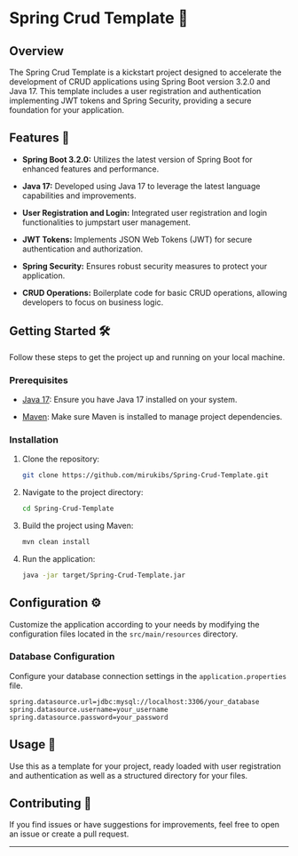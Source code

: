 # Spring Crud Template 🌱

## Overview

The Spring Crud Template is a kickstart project designed to accelerate the development of CRUD applications using Spring Boot version 3.2.0 and Java 17. This template includes a user registration and authentication implementing JWT tokens and Spring Security, providing a secure foundation for your application.

## Features 🚀

- **Spring Boot 3.2.0:** Utilizes the latest version of Spring Boot for enhanced features and performance.

- **Java 17:** Developed using Java 17 to leverage the latest language capabilities and improvements.

- **User Registration and Login:** Integrated user registration and login functionalities to jumpstart user management.

- **JWT Tokens:** Implements JSON Web Tokens (JWT) for secure authentication and authorization.

- **Spring Security:** Ensures robust security measures to protect your application.

- **CRUD Operations:** Boilerplate code for basic CRUD operations, allowing developers to focus on business logic.

## Getting Started 🛠️

Follow these steps to get the project up and running on your local machine.

### Prerequisites

- [Java 17](https://openjdk.java.net/projects/jdk/17/): Ensure you have Java 17 installed on your system.

- [Maven](https://maven.apache.org/): Make sure Maven is installed to manage project dependencies.

### Installation

1. Clone the repository:

   ```bash
   git clone https://github.com/mirukibs/Spring-Crud-Template.git
   ```

2. Navigate to the project directory:

   ```bash
   cd Spring-Crud-Template
   ```

3. Build the project using Maven:

   ```bash
   mvn clean install
   ```

4. Run the application:

   ```bash
   java -jar target/Spring-Crud-Template.jar
   ```

## Configuration ⚙️

Customize the application according to your needs by modifying the configuration files located in the `src/main/resources` directory.

### Database Configuration

Configure your database connection settings in the `application.properties` file.

```properties
spring.datasource.url=jdbc:mysql://localhost:3306/your_database
spring.datasource.username=your_username
spring.datasource.password=your_password
```

[//]: # (### JWT Configuration)

[//]: # ()
[//]: # (Adjust JWT-related settings in the `application.properties` file.)

[//]: # ()
[//]: # (```properties)

[//]: # (jwt.secret=your_jwt_secret)

[//]: # (jwt.expiration=86400000)

[//]: # (```)

## Usage 🚦

Use this as a template for your project, ready loaded with user registration and authentication as well as a structured directory for your files.

## Contributing 🤝

If you find issues or have suggestions for improvements, feel free to open an issue or create a pull request.

---